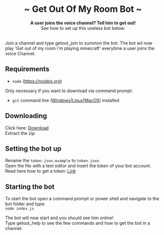 <div align="center">
	<h1 align="center">~ Get Out Of My Room Bot ~</h1>
	<strong>A user joins the voice channel? Tell him to get out!</strong><br />See how to set up this useless bot below.<br /><br />
</div>

Join a channel and type getout_join to summon the bot. The bot wil now play 'Get out of my room i'm playing minecraft' everytime a user joins the voice Channel.  

## Requirements

- `node` (https://nodejs.org)  

Only necessary if you want to download via command prompt:  
- `git` command line ([Windows](https://git-scm.com/download/win)|[Linux](https://git-scm.com/book/en/v2/Getting-Started-Installing-Git)|[MacOS](https://git-scm.com/download/mac)) installed  

## Downloading

Click here: [Download](https://github.com/HerrEurobeat/getoutofmyroombot/archive/master.zip)  
Extract the zip.  

## Setting the bot up

Rename the `token.json.example` to `token.json`.  
Open the file with a text editor and insert the token of your bot account.  
Read here how to get a token: [Link](https://muskaning.com/how-to-make-a-discord-bot/)  

## Starting the bot

To start the bot open a command prompt or power shell and navigate to the bot folder and type:  
`node index.js`  

The bot will now start and you should see him online!  
Type getout_help to see the few commands and how to get the bot in a channel.  